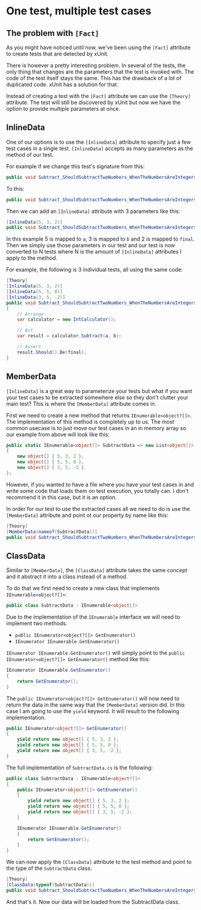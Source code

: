 ﻿---
description: Making our tests more flexible
---

# One test, multiple test cases

## The problem with `[Fact]`

As you might have noticed until now, we've been using the `[Fact]` attribute to create tests that are detected by xUnit.

There is however a pretty interesting problem. In several of the tests, the only thing that changes are the parameters that the test is invoked with. 
The code of the test itself stays the same. This has the drawback of a lot of duplicated code. xUnit has a solution for that.

Instead of creating a test with the `[Fact]` attribute we can use the `[Theory]` attribute. 
The test will still be discovered by xUnit but now we have the option to provide multiple parameters at once.

## InlineData

One of our options is to use the `[InlineData]` attribute to specify just a few test cases in a single test.
`[InlineData]` accepts as many parameters as the method of our test.

For example if we change this test's signature from this:

```csharp
public void Subtract_ShouldSubtractTwoNumbers_WhenTheNumbersAreIntegers()
```

To this:

```csharp
public void Subtract_ShouldSubtractTwoNumbers_WhenTheNumbersAreIntegers(int a, int b, int final)
```

Then we can add an `[InlineData]` attribute with 3 parameters like this:

```csharp
[InlineData(5, 3, 2)]
public void Subtract_ShouldSubtractTwoNumbers_WhenTheNumbersAreIntegers(int a, int b, int final)
```

In this example 5 is mapped to `a`, 3 is mapped to `b` and 2 is mapped to `final`. 
Then we simply use those parameters in our test and our test is now converted to N tests where N is the amount of `[InlineData]` attributes I apply to the method.

For example, the following is 3 individual tests, all using the same code:

```csharp
[Theory]
[InlineData(5, 3, 2)]
[InlineData(5, 5, 0)]
[InlineData(3, 5, -2)]
public void Subtract_ShouldSubtractTwoNumbers_WhenTheNumbersAreIntegers(int a, int b, int final)
{
    // Arrange
    var calculator = new IntCalculator();

    // Act
    var result = calculator.Subtract(a, b);

    // Assert
    result.Should().Be(final);
}
```

## MemberData

`[InlineData]` is a great way to parameterize your tests but what if you want your test cases to be extracted somewhere else so they don't clutter your main test?
This is where the `[MemberData]` attribute comes in.

First we need to create a new method that returns `IEnumerable<object?[]>`. The implementation of this method is completely up to us. 
The most common usecase is to just move our test cases in an in memory array so our example from above will look like this:

```csharp
public static IEnumerable<object[]> SubtractData => new List<object[]>
{
    new object[] { 5, 3, 2 },
    new object[] { 5, 5, 0 },
    new object[] { 3, 5, -2 }
};
```

However, if you wanted to have a file where you have your test cases in and write some code that loads them on test execution, you totally can. I don't recommend it in this case, but it is an option.

In order for our test to use the extracted cases all we need to do is use the `[MemberData]` attribute and point ot our property by name like this:

```csharp
[Theory]    
[MemberData(nameof(SubtractData))]
public void Subtract_ShouldSubtractTwoNumbers_WhenTheNumbersAreIntegers(int a, int b, int final)
```

## ClassData

Similar to `[MemberData]`, the `[ClassData]` attribute takes the same concept and it abstract it into a class instead of a method.

To do that we first need to create a new class that implements `IEnumerable<object?[]>`:

```csharp
public class SubtractData : IEnumerable<object[]>
```

Due to the implementation of the `IEnumerable` interface we will need to implement two methods.

- `public IEnumerator<object?[]> GetEnumerator()`
- `IEnumerator IEnumerable.GetEnumerator()`

`IEnumerator IEnumerable.GetEnumerator()` will simply point to the `public IEnumerator<object?[]> GetEnumerator()` method like this:

```csharp
IEnumerator IEnumerable.GetEnumerator()
{
    return GetEnumerator();
}
```

The `public IEnumerator<object?[]> GetEnumerator()` will now need to return the data in the same way that the `[MemberData]` version did. 
In this case I am going to use the `yield` keyword. It will result to the following implementation.

```csharp
public IEnumerator<object?[]> GetEnumerator()
{
    yield return new object[] { 5, 3, 2 };
    yield return new object[] { 5, 5, 0 };
    yield return new object[] { 3, 5, -2 };
}
```

The full implementation of `SubtractData.cs` is the following:

```csharp title="SubtractData.cs"
public class SubtractData : IEnumerable<object?[]>
{
    public IEnumerator<object?[]> GetEnumerator()
    {
        yield return new object[] { 5, 3, 2 };
        yield return new object[] { 5, 5, 0 };
        yield return new object[] { 3, 5, -2 };
    }

    IEnumerator IEnumerable.GetEnumerator()
    {
        return GetEnumerator();
    }
}
```

We can now apply the `[ClassData]` attribute to the test method and point to the type of the `SubtractData` class:

```csharp
[Theory]
[ClassData(typeof(SubtractData))]
public void Subtract_ShouldSubtractTwoNumbers_WhenTheNumbersAreIntegers(int a, int b, int final)
```

And that's it. Now our data will be loaded from the SubtractData class.
